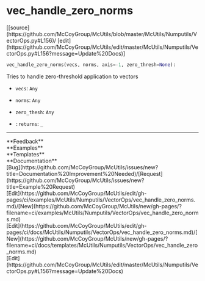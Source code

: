 # <a id="McUtils.Numputils.VectorOps.vec_handle_zero_norms">vec_handle_zero_norms</a>
<div class="docs-source-link" markdown="1">
[[source](https://github.com/McCoyGroup/McUtils/blob/master/McUtils/Numputils/VectorOps.py#L156)/
[edit](https://github.com/McCoyGroup/McUtils/edit/master/McUtils/Numputils/VectorOps.py#L156?message=Update%20Docs)]
</div>

```python
vec_handle_zero_norms(vecs, norms, axis=-1, zero_thresh=None): 
```
Tries to handle zero-threshold application to vectors
  - `vecs`: `Any`
    > 
  - `norms`: `Any`
    > 
  - `zero_thesh`: `Any`
    > 
  - `:returns`: `_`
    > 











---


<div markdown="1" class="text-secondary">
<div class="container">
  <div class="row">
   <div class="col" markdown="1">
**Feedback**   
</div>
   <div class="col" markdown="1">
**Examples**   
</div>
   <div class="col" markdown="1">
**Templates**   
</div>
   <div class="col" markdown="1">
**Documentation**   
</div>
   <div class="col" markdown="1">
   
</div>
   <div class="col" markdown="1">
   
</div>
   <div class="col" markdown="1">
   
</div>
</div>
  <div class="row">
   <div class="col" markdown="1">
[Bug](https://github.com/McCoyGroup/McUtils/issues/new?title=Documentation%20Improvement%20Needed)/[Request](https://github.com/McCoyGroup/McUtils/issues/new?title=Example%20Request)   
</div>
   <div class="col" markdown="1">
[Edit](https://github.com/McCoyGroup/McUtils/edit/gh-pages/ci/examples/McUtils/Numputils/VectorOps/vec_handle_zero_norms.md)/[New](https://github.com/McCoyGroup/McUtils/new/gh-pages/?filename=ci/examples/McUtils/Numputils/VectorOps/vec_handle_zero_norms.md)   
</div>
   <div class="col" markdown="1">
[Edit](https://github.com/McCoyGroup/McUtils/edit/gh-pages/ci/docs/McUtils/Numputils/VectorOps/vec_handle_zero_norms.md)/[New](https://github.com/McCoyGroup/McUtils/new/gh-pages/?filename=ci/docs/templates/McUtils/Numputils/VectorOps/vec_handle_zero_norms.md)   
</div>
   <div class="col" markdown="1">
[Edit](https://github.com/McCoyGroup/McUtils/edit/master/McUtils/Numputils/VectorOps.py#L156?message=Update%20Docs)   
</div>
   <div class="col" markdown="1">
   
</div>
   <div class="col" markdown="1">
   
</div>
   <div class="col" markdown="1">
   
</div>
</div>
</div>
</div>